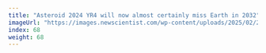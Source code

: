 ```yaml
---
title: "Asteroid 2024 YR4 will now almost certainly miss Earth in 2032"
imageUrl: "https://images.newscientist.com/wp-content/uploads/2025/02/21115104/SEI_240784761.jpg?width=788"
index: 68
weight: 68
---
```

